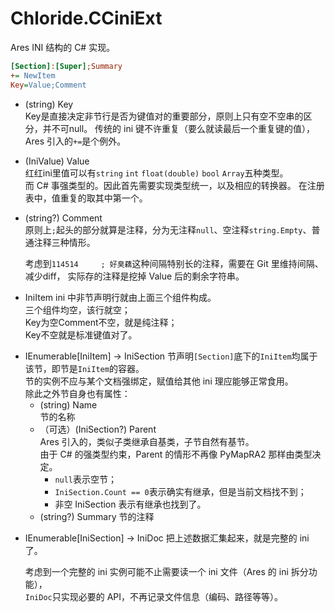 # Chloride.CCiniExt
Ares INI 结构的 C# 实现。

```Ini
[Section]:[Super];Summary
+= NewItem
Key=Value;Comment
```
- (string) Key  
    Key是直接决定非节行是否为键值对的重要部分，原则上只有空不空串的区分，并不可null。
    传统的 ini 键不许重复（要么就读最后一个重复键的值），Ares 引入的`+=`是个例外。
- (IniValue) Value  
    红红ini里值可以有`string` `int` `float(double)` `bool` `Array`五种类型。  
    而 C# 事强类型的。因此首先需要实现类型统一，以及相应的转换器。
    在注册表中，值重复的取其中第一个。
- (string?) Comment  
    原则上`;`起头的部分就算是注释，分为无注释`null`、空注释`string.Empty`、普通注释三种情形。
    
    考虑到`114514　　　; 好臭藕`这种间隔特别长的注释，需要在 Git 里维持间隔、减少diff，
    实际存的注释是挖掉 Value 后的剩余字符串。

* IniItem
    ini 中非节声明行就由上面三个组件构成。  
    三个组件均空，该行就空；  
    Key为空Comment不空，就是纯注释；  
    Key不空就是标准键值对了。

- IEnumerable[IniItem] -> IniSection
    节声明`[Section]`底下的`IniItem`均属于该节，即节是`IniItem`的容器。  
    节的实例不应与某个文档强绑定，赋值给其他 ini 理应能够正常食用。  
    除此之外节自身也有属性：
    - (string) Name  
    节的名称
    - （可选）(IniSection?) Parent  
    Ares 引入的，类似子类继承自基类，子节自然有基节。  
    由于 C# 的强类型约束，Parent 的情形不再像 PyMapRA2 那样由类型决定。
        - `null`表示空节；
        - `IniSection.Count == 0`表示确实有继承，但是当前文档找不到；
        - 非空 IniSection 表示有继承也找到了。
    - (string?) Summary
    节的注释

* IEnumerable[IniSection] -> IniDoc
    把上述数据汇集起来，就是完整的 ini 了。

    考虑到一个完整的 ini 实例可能不止需要读一个 ini 文件（Ares 的 ini 拆分功能），  
    `IniDoc`只实现必要的 API，不再记录文件信息（编码、路径等等）。
